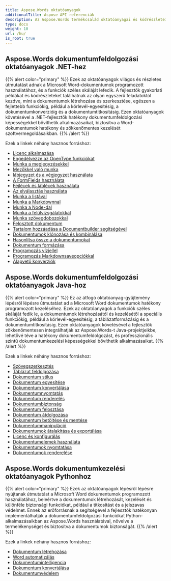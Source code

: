 ```yaml
---
title: Aspose.Words oktatóanyagok
additionalTitle: Aspose API referenciák
description: Az Aspose.Words termékcsalád oktatóanyagai és kódrészletei. Tartalmazza az Aspose.Words használatának alapvető és haladó oktatóanyagait.
type: docs
weight: 10
url: /hu/
is_root: true
---
```


## Aspose.Words dokumentumfeldolgozási oktatóanyagok .NET-hez
{{% alert color="primary" %}}
Ezek az oktatóanyagok világos és részletes útmutatást adnak a Microsoft Word-dokumentumok programozott használatához, és a funkciók széles skáláját lefedik. A fejlesztők gyakorlati példákat és kódrészleteket találhatnak az olyan egyszerű feladatoktól kezdve, mint a dokumentumok létrehozása és szerkesztése, egészen a fejlettebb funkciókig, például a körlevél-egyesítésig, a dokumentumkonverzióig és a dokumentumtitkosításig. Ezen oktatóanyagok követésével a .NET-fejlesztők hatékony dokumentumfeldolgozási képességekkel bővíthetik alkalmazásaikat, biztosítva a Word-dokumentumok hatékony és zökkenőmentes kezelését szoftvermegoldásaikban. 
{{% /alert %}}

Ezek a linkek néhány hasznos forráshoz:
- [Licenc alkalmazása](./net/apply-license/)   
- [Engedélyezze az OpenType funkciókat](./net/enable-opentype-features/)   
- [Munka a megjegyzésekkel](./net/working-with-comments/)   
- [Mezőkkel való munka](./net/working-with-fields/)   
- [lábjegyzet és a végjegyzet használata](./net/working-with-footnote-and-endnote/)   
- [A FormFields használata](./net/working-with-formfields/)   
- [Fejlécek és láblécek használata](./net/working-with-headers-and-footers/)   
- [Az elválasztás használata](./net/working-with-hyphenation/)   
- [Munka a listával](./net/working-with-list/)   
- [Munka a Markdownnal](./net/working-with-markdown/)   
- [Munka a Node-dal](./net/working-with-node/)   
- [Munka a felülvizsgálatokkal](./net/working-with-revisions/)   
- [Munka szövegdobozokkal](./net/working-with-textboxes/)   
- [Felosztott dokumentum](./net/split-document/)   
- [Tartalom hozzáadása a Documentbuilder segítségével](./net/add-content-using-documentbuilder/)
- [Dokumentumok klónozása és kombinálása](./net/clone-and-combine-documents/) 
- [Hasonlítsa össze a dokumentumokat](./net/compare-documents/) 
- [Dokumentum formázása](./net/document-formatting/)      
- [Programozás vízjellel](./net/programming-with-watermark/)    
- [Programozás Markdownsaveopciókkal](./net/programming-with-markdownsaveoptions/)   
- [Alapvető konverziók](./net/basic-conversions/)   

## Aspose.Words dokumentumfeldolgozási oktatóanyagok Java-hoz
{{% alert color="primary" %}}
Ez az átfogó oktatóanyag-gyűjtemény lépésről lépésre útmutatást ad a Microsoft Word dokumentumok hatékony programozott kezeléséhez. Ezek az oktatóanyagok a funkciók széles skáláját fedik le, a dokumentumok létrehozásától és kezelésétől a speciális funkciókig, például a körlevél-egyesítésig, a táblázatformázásig és a dokumentumtitkosításig. Ezen oktatóanyagok követésével a fejlesztők zökkenőmentesen integrálhatják az Aspose.Words-t Java-projektjeikbe, lehetővé téve a hatékony dokumentumfeldolgozást, és professzionális szintű dokumentumkezelési képességekkel bővíthetik alkalmazásaikat. 
{{% /alert %}}

Ezek a linkek néhány hasznos forráshoz:
- [Szövegszerkesztés](./java/word-processing/)  
- [Táblázat feldolgozása](./java/table-processing/)
- [Dokumentum stílus](./java/document-styling/)
- [Dokumentum egyesítése](./java/document-merging/)
- [Dokumentum konvertálása](./java/document-converting/)
- [Dokumentumnyomtatás](./java/document-printing/)
- [Dokumentum renderelés](./java/document-rendering/)
- [Dokumentumbiztonság](./java/document-security/)
- [Dokumentum felosztása](./java/document-splitting/)
- [Dokumentum átdolgozása](./java/document-revision/)
- [Dokumentum betöltése és mentése](./java/document-loading-and-saving/)
- [Dokumentummanipuláció](./java/document-manipulation/)
- [Dokumentumok átalakítása és exportálása](./java/document-conversion-and-export/)
- [Licenc és konfigurálás](./java/licensing-and-configuration/)
- [Dokumentumelemek használata](./java/using-document-elements/)
- [Dokumentumok nyomtatása](./java/printing-documents/)
- [Dokumentumok renderelése](./java/rendering-documents/)

## Aspose.Words dokumentumkezelési oktatóanyagok Pythonhoz
{{% alert color="primary" %}}
Ezek az oktatóanyagok lépésről lépésre nyújtanak útmutatást a Microsoft Word dokumentumok programozott használatához, beleértve a dokumentumok létrehozását, kezelését és különféle biztonsági funkciókat, például a titkosítást és a jelszavas védelmet. Ennek az erőforrásnak a segítségével a fejlesztők hatékonyan implementálhatják a dokumentumfeldolgozási funkciókat Python-alkalmazásaikban az Aspose.Words használatával, növelve a termelékenységet és biztosítva a dokumentumok biztonságát. 
{{% /alert %}}

Ezek a linkek néhány hasznos forráshoz:
- [Dokumentum létrehozása](./python-net/document-creation/)  
- [Word automatizálás](./python-net/word-automation/)
- [Dokumentumintelligencia](./python-net/document-intelligence/)
- [Dokumentum konvertálása](./python-net/document-conversion/)
- [Dokumentumvédelem](./python-net/document-protection/)